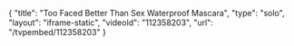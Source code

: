 {
    "title": "Too Faced Better Than Sex Waterproof Mascara",
    "type": "solo",
    "layout": "iframe-static",
    "videoId": "112358203",
    "url": "\/tvpembed\/112358203"
}